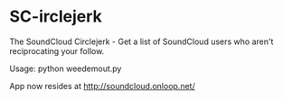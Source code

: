 SC-irclejerk
============

The SoundCloud Circlejerk - Get a list of SoundCloud users who aren't reciprocating your follow.

Usage: python weedemout.py

App now resides at http://soundcloud.onloop.net/
